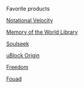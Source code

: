 Favorite products

<a href= "https://notational.net/"> Notational Velocity </a>

<a href= "https://library.memoryoftheworld.org/"> Memory of the World Library </a>

<a href= "https://www.slsknet.org/news/"> Soulseek </a>

<a href= "https://ublockorigin.com/">uBlock Origin</a>

<a href= "https://freedom.to/">Freedom</a> 

<a href= "https://fouadwa.com/">Fouad</a>

